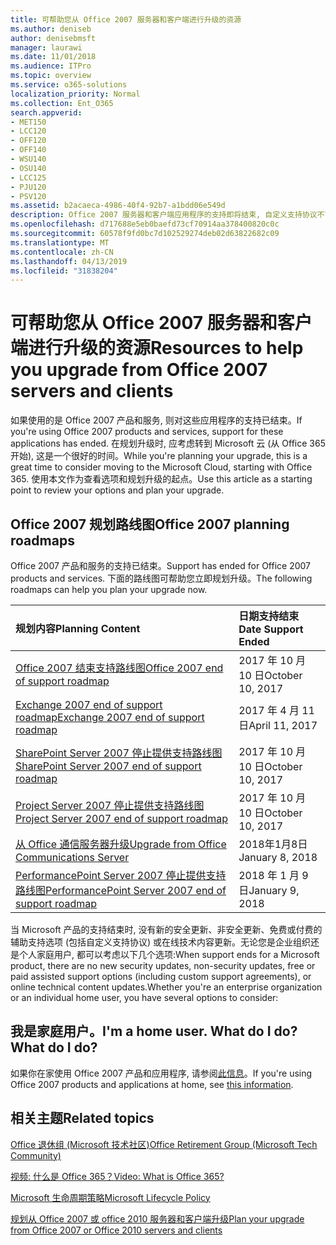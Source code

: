 ```yaml
---
title: 可帮助您从 Office 2007 服务器和客户端进行升级的资源
ms.author: deniseb
author: denisebmsft
manager: laurawi
ms.date: 11/01/2018
ms.audience: ITPro
ms.topic: overview
ms.service: o365-solutions
localization_priority: Normal
ms.collection: Ent_O365
search.appverid:
- MET150
- LCC120
- OFF120
- OFF140
- WSU140
- OSU140
- LCC125
- PJU120
- PSV120
ms.assetid: b2acaeca-4986-40f4-92b7-a1bdd06e549d
description: Office 2007 服务器和客户端应用程序的支持即将结束, 自定义支持协议不可用。 使用本文立即开始规划升级。
ms.openlocfilehash: d717688e5eb0baefd73cf70914aa378400820c0c
ms.sourcegitcommit: 60578f9fd0bc7d102529274deb02d63822682c09
ms.translationtype: MT
ms.contentlocale: zh-CN
ms.lasthandoff: 04/13/2019
ms.locfileid: "31838204"
---
```

# <a name="resources-to-help-you-upgrade-from-office-2007-servers-and-clients"></a><span data-ttu-id="48f28-104">可帮助您从 Office 2007 服务器和客户端进行升级的资源</span><span class="sxs-lookup"><span data-stu-id="48f28-104">Resources to help you upgrade from Office 2007 servers and clients</span></span>

<span data-ttu-id="48f28-105">如果使用的是 Office 2007 产品和服务, 则对这些应用程序的支持已结束。</span><span class="sxs-lookup"><span data-stu-id="48f28-105">If you're using Office 2007 products and services, support for these applications has ended.</span></span> <span data-ttu-id="48f28-106">在规划升级时, 应考虑转到 Microsoft 云 (从 Office 365 开始), 这是一个很好的时间。</span><span class="sxs-lookup"><span data-stu-id="48f28-106">While you're planning your upgrade, this is a great time to consider moving to the Microsoft Cloud, starting with Office 365.</span></span> <span data-ttu-id="48f28-107">使用本文作为查看选项和规划升级的起点。</span><span class="sxs-lookup"><span data-stu-id="48f28-107">Use this article as a starting point to review your options and plan your upgrade.</span></span>
      
## <a name="office-2007-planning-roadmaps"></a><span data-ttu-id="48f28-108">Office 2007 规划路线图</span><span class="sxs-lookup"><span data-stu-id="48f28-108">Office 2007 planning roadmaps</span></span>
  
<span data-ttu-id="48f28-109">Office 2007 产品和服务的支持已结束。</span><span class="sxs-lookup"><span data-stu-id="48f28-109">Support has ended for Office 2007 products and services.</span></span> <span data-ttu-id="48f28-110">下面的路线图可帮助您立即规划升级。</span><span class="sxs-lookup"><span data-stu-id="48f28-110">The following roadmaps can help you plan your upgrade now.</span></span>

|<span data-ttu-id="48f28-111">**规划内容**</span><span class="sxs-lookup"><span data-stu-id="48f28-111">**Planning Content**</span></span>|<span data-ttu-id="48f28-112">**日期支持结束**</span><span class="sxs-lookup"><span data-stu-id="48f28-112">**Date Support Ended**</span></span>|
|:-----|:-----|
|[<span data-ttu-id="48f28-113">Office 2007 结束支持路线图</span><span class="sxs-lookup"><span data-stu-id="48f28-113">Office 2007 end of support roadmap</span></span>](https://docs.microsoft.com/DeployOffice/office-2007-end-support-roadmap) <br/> |<span data-ttu-id="48f28-114">2017 年 10 月 10 日</span><span class="sxs-lookup"><span data-stu-id="48f28-114">October 10, 2017</span></span>  <br/> |
|[<span data-ttu-id="48f28-115">Exchange 2007 end of support roadmap</span><span class="sxs-lookup"><span data-stu-id="48f28-115">Exchange 2007 end of support roadmap</span></span>](exchange-2007-end-of-support.md) <br/> |<span data-ttu-id="48f28-116">2017 年 4 月 11 日</span><span class="sxs-lookup"><span data-stu-id="48f28-116">April 11, 2017</span></span>  <br/> |
|<span data-ttu-id="48f28-117">
  [SharePoint Server 2007 停止提供支持路线图](sharepoint-2007-end-of-support.md)</span><span class="sxs-lookup"><span data-stu-id="48f28-117">[SharePoint Server 2007 end of support roadmap](sharepoint-2007-end-of-support.md)</span></span> <br/> |<span data-ttu-id="48f28-118">2017 年 10 月 10 日</span><span class="sxs-lookup"><span data-stu-id="48f28-118">October 10, 2017</span></span>  <br/> |
|[<span data-ttu-id="48f28-119">Project Server 2007 停止提供支持路线图</span><span class="sxs-lookup"><span data-stu-id="48f28-119">Project Server 2007 end of support roadmap</span></span>](project-server-2007-end-of-support.md) <br/> |<span data-ttu-id="48f28-120">2017 年 10 月 10 日</span><span class="sxs-lookup"><span data-stu-id="48f28-120">October 10, 2017</span></span>  <br/> |
|[<span data-ttu-id="48f28-121">从 Office 通信服务器升级</span><span class="sxs-lookup"><span data-stu-id="48f28-121">Upgrade from Office Communications Server</span></span>](https://docs.microsoft.com/SkypeForBusiness/plan-your-deployment/upgrade) <br/> |<span data-ttu-id="48f28-122">2018年1月8日</span><span class="sxs-lookup"><span data-stu-id="48f28-122">January 8, 2018</span></span>  <br/> |
|[<span data-ttu-id="48f28-123">PerformancePoint Server 2007 停止提供支持路线图</span><span class="sxs-lookup"><span data-stu-id="48f28-123">PerformancePoint Server 2007 end of support roadmap</span></span>](pps-2007-end-of-support.md) <br/> |<span data-ttu-id="48f28-124">2018 年 1 月 9 日</span><span class="sxs-lookup"><span data-stu-id="48f28-124">January 9, 2018</span></span>  <br/> |
   
<span data-ttu-id="48f28-125">当 Microsoft 产品的支持结束时, 没有新的安全更新、非安全更新、免费或付费的辅助支持选项 (包括自定义支持协议) 或在线技术内容更新。无论您是企业组织还是个人家庭用户, 都可以考虑以下几个选项:</span><span class="sxs-lookup"><span data-stu-id="48f28-125">When support ends for a Microsoft product, there are no new security updates, non-security updates, free or paid assisted support options (including custom support agreements), or online technical content updates.Whether you're an enterprise organization or an individual home user, you have several options to consider:</span></span>

## <a name="im-a-home-user-what-do-i-do"></a><span data-ttu-id="48f28-126">我是家庭用户。</span><span class="sxs-lookup"><span data-stu-id="48f28-126">I'm a home user.</span></span> <span data-ttu-id="48f28-127">What do I do?</span><span class="sxs-lookup"><span data-stu-id="48f28-127">What do I do?</span></span>

<span data-ttu-id="48f28-128">如果你在家使用 Office 2007 产品和应用程序, 请参阅[此信息](plan-upgrade-previous-versions-office.md#im-a-home-user-what-do-i-do)。</span><span class="sxs-lookup"><span data-stu-id="48f28-128">If you're using Office 2007 products and applications at home, see [this information](plan-upgrade-previous-versions-office.md#im-a-home-user-what-do-i-do).</span></span>
     
## <a name="related-topics"></a><span data-ttu-id="48f28-129">相关主题</span><span class="sxs-lookup"><span data-stu-id="48f28-129">Related topics</span></span>

[<span data-ttu-id="48f28-130">Office 退休组 (Microsoft 技术社区)</span><span class="sxs-lookup"><span data-stu-id="48f28-130">Office Retirement Group (Microsoft Tech Community)</span></span>](https://go.microsoft.com/fwlink/?linkid=842065)
  
[<span data-ttu-id="48f28-131">视频: 什么是 Office 365？</span><span class="sxs-lookup"><span data-stu-id="48f28-131">Video: What is Office 365?</span></span>](https://support.office.com/article/847caf12-2589-452c-8aca-1c009797678b.aspx)
  
[<span data-ttu-id="48f28-132">Microsoft 生命周期策略</span><span class="sxs-lookup"><span data-stu-id="48f28-132">Microsoft Lifecycle Policy</span></span>](https://go.microsoft.com/fwlink/?linkid=865200)

[<span data-ttu-id="48f28-133">规划从 Office 2007 或 office 2010 服务器和客户端升级</span><span class="sxs-lookup"><span data-stu-id="48f28-133">Plan your upgrade from Office 2007 or Office 2010 servers and clients</span></span>](plan-upgrade-previous-versions-office.md)
  

